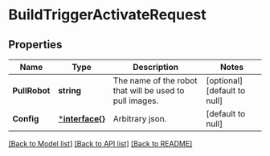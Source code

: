 # BuildTriggerActivateRequest

## Properties
Name | Type | Description | Notes
------------ | ------------- | ------------- | -------------
**PullRobot** | **string** | The name of the robot that will be used to pull images. | [optional] [default to null]
**Config** | [***interface{}**](interface{}.md) | Arbitrary json. | [default to null]

[[Back to Model list]](../README.md#documentation-for-models) [[Back to API list]](../README.md#documentation-for-api-endpoints) [[Back to README]](../README.md)


